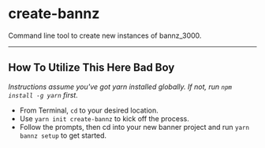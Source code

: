 # create-bannz
Command line tool to create new instances of bannz_3000.

---

## How To Utilize This Here Bad Boy
_Instructions assume you've got yarn installed globally. If not, run `npm install -g yarn` first._

- From Terminal, `cd` to your desired location.
- Use `yarn init create-bannz` to kick off the process.
- Follow the prompts, then cd into your new banner project and run `yarn bannz setup` to get started.
